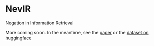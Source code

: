 # NevIR
Negation in Information Retrieval

More coming soon. In the meantime, see the [paper](TODO) or the [dataset on huggingface](https://huggingface.co/datasets/orionweller/NevIR)
